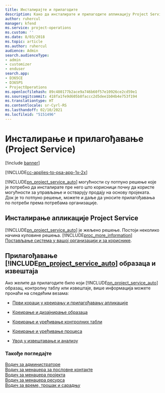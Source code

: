 ```yaml
---
title: Инсталирајте и прилагодите
description: Како да инсталирате и прилагодите апликацију Project Service
author: ruhercul
manager: kfend
ms.service: project-operations
ms.custom: ''
ms.date: 8/03/2018
ms.topic: article
ms.author: ruhercul
audience: Admin
search.audienceType:
- admin
- customizer
- enduser
search.app:
- D365CE
- D365PS
- ProjectOperations
ms.openlocfilehash: 89c480177b2ace9a746b60f57e10926ce2cd59e1
ms.sourcegitcommit: 418fa1fe9d605b8faccc2d5dee1b04b4e753f194
ms.translationtype: HT
ms.contentlocale: sr-Cyrl-RS
ms.lasthandoff: 02/10/2021
ms.locfileid: "5151496"
---
```

# <a name="install-and-customize-project-service"></a>Инсталирање и прилагођавање (Project Service)

[!include [banner](../includes/psa-now-project-operations.md)]

[!INCLUDE[cc-applies-to-psa-app-1x-2x](../includes/cc-applies-to-psa-app-1x-2x.md)]

[!INCLUDE[pn_project_service_auto](../includes/pn-project-service-auto.md)] могућности су потпуно решење које је потребно да инсталирате пре него што корисници почну да користе могућности за управљање и остварују продају на основу пројеката. Док је то потпуно решење, можете и даље да уносите прилагођавања по потреби према потребама организације.  
<!-- TODO: I expect to find the information on how to get and install this here. Please find that and add it here. Same for Project Service.--> 
  
## <a name="install-project-service"></a>Инсталирање апликације Project Service  
 [!INCLUDE[pn_project_service_auto](../includes/pn-project-service-auto.md)] је жељено решење. Постоји неколико начина куповине решења. [!INCLUDE[proc_more_information](../includes/proc-more-information.md)] [Постављање система у вашој организацији и за кориснике](https://docs.microsoft.com/dynamics365/customerengagement/on-premises/admin/onboard-your-organization-and-users-to-dynamics-365-online).  
  
## <a name="customize-pn_project_service_auto-forms-and-reports"></a>Прилагођавање [!INCLUDE[pn_project_service_auto](../includes/pn-project-service-auto.md)] образаца и извештаја  
 Ако желите да прилагодите било који [!INCLUDE[pn_project_service_auto](../includes/pn-project-service-auto.md)] образац, контролну таблу или извештаје, више информација можете пронаћи на следећим везама:  
  
- [Први кораци у креирању и прилагођавању апликације](https://docs.microsoft.com/dynamics365/customerengagement/on-premises/customize/getting-started-customization)  
  
- [Креирање и дизајнирање образаца](https://docs.microsoft.com/dynamics365/customerengagement/on-premises/customize/create-design-forms)  
  
- [Креирање и уређивање контролних табли](https://docs.microsoft.com/dynamics365/customerengagement/on-premises/customize/create-edit-dashboards)  
  
- [Креирање и уређивање процеса](https://docs.microsoft.com/dynamics365/customerengagement/on-premises/customize/guide-staff-through-common-tasks-processes)  
  
- [Увод у извештавање и анализу](https://docs.microsoft.com/dynamics365/customerengagement/on-premises/analytics/reporting-analytics-with-dynamics-365)  
  
### <a name="see-also"></a>Такође погледајте  
 [Водич за администраторе](../psa/admin-guide.md)   
 [Водич за менаџера за пословне контакте](../psa/account-manager-guide.md)   
 [Водич за менаџера пројекта](../psa/project-manager-guide.md)   
 [Водич за менаџера ресурса](../psa/resource-manager-guide.md)   
 [Водич за време, трошак и сарадњу](../psa/time-expense-collaboration-guide.md)
